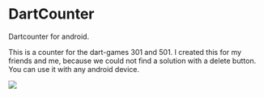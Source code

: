 # DartCounter
Dartcounter for android.

This is a counter for the dart-games 301 and 501. I created this for my friends and me, because we could not find a solution with a delete button. You can use it with any android device.

![](https://raw.githubusercontent.com/felix-klvrm/DartCounter/master/app/src/main/res/drawable/presentation_dartcounter.gif)
